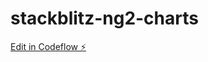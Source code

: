 # stackblitz-ng2-charts

[Edit in Codeflow ⚡️](https://stackblitz.com/~/github.com/wilferraciolli/stackblitz-ng2-charts)